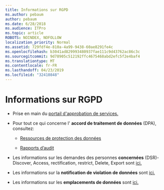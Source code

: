 ```yaml
---
title: Informations sur RGPD
ms.author: pebaum
author: pebaum
ms.date: 6/28/2018
ms.audience: ITPro
ms.topic: article
ROBOTS: NOINDEX, NOFOLLOW
localization_priority: Normal
ms.assetid: 729fdf4e-810a-4a99-9438-60ae8291fe4c
ms.openlocfilehash: b3041ad829993480937fae111c9d43762ac86c3c
ms.sourcegitcommit: 9d78905c512192ffc4675468abd2efc5f2e4baf4
ms.translationtype: MT
ms.contentlocale: fr-FR
ms.lasthandoff: 04/23/2019
ms.locfileid: "32410848"
---
```

# <a name="information-about-gdpr"></a>Informations sur RGPD

- Prise en main du [portail d'approbation de services.](https://servicetrust.microsoft.com/ViewPage/GDPRGetStarted)
    
- Pour tout ce qui concerne l' **accord de traitement de données** (DPA), consultez: 
    
  - [Ressources de protection des données](https://servicetrust.microsoft.com/ViewPage/TrustDocuments)
    
  - [Rapports d’audit](https://servicetrust.microsoft.com/ViewPage/MSComplianceGuide)
    
- Les informations sur les demandes des personnes **concernées** (DSR)-Discover, Access, rectification, restrict, Delete, Export sont [ici.](https://docs.microsoft.com/microsoft-365/compliance/gdpr-dsr-office365)
    
- Les informations sur la **notification de violation de données** sont [ici.](https://servicetrust.microsoft.com/ViewPage/GDPRBreach)
    
- Les informations sur les **emplacements de données** sont [ici.](https://products.office.com/where-is-your-data-located?ms.officeurl=datamaps&amp;geo=All#All)
    

